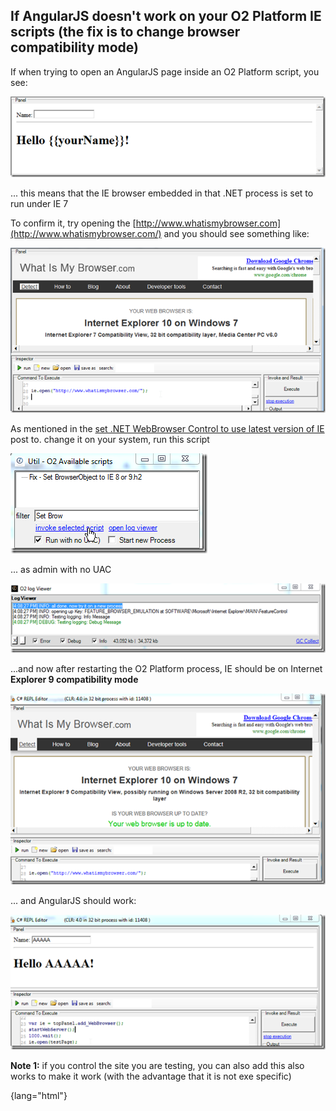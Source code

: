 ## If AngularJS doesn't work on your O2 Platform IE scripts (the fix is to change browser compatibility mode)

If when trying to open an AngularJS page inside an O2 Platform script, you see:

![](images/if-angular-1.png)

... this means that the IE browser embedded in that .NET process is set to run under IE 7  

To confirm it, try opening the [http://www.whatismybrowser.com](http://www.whatismybrowser.com/) and you should see something like:

![](images/if-angular-2.png)

As mentioned in the [set .NET WebBrowser Control to use latest version of IE](http://o2platform.wordpress.com/2012/04/17/set-net-webbrowser-control-to-use-latest-version-of-ie/)  post to. change it on your system, run this script

![](images/image_thumb_25255B23_25255D_25255B2_25255D.png)

... as admin with no UAC

![](images/image_thumb_25255B24_25255D_25255B2_25255D.png)

...and now after restarting the O2 Platform process, IE should be on Internet **Explorer 9 compatibility mode**  


![](images/image_thumb_25255B25_25255D_25255B2_25255D.png)

... and AngularJS should work:

![](images/image_thumb_25255B26_25255D_25255B2_25255D.png)


**Note 1:** if you control the site you are testing, you can also add this also works to make it work (with the advantage that it is not exe specific)

{lang="html"}   
    <meta http-equiv="X-UA-Compatible" content="IE=EmulateIE9" />
